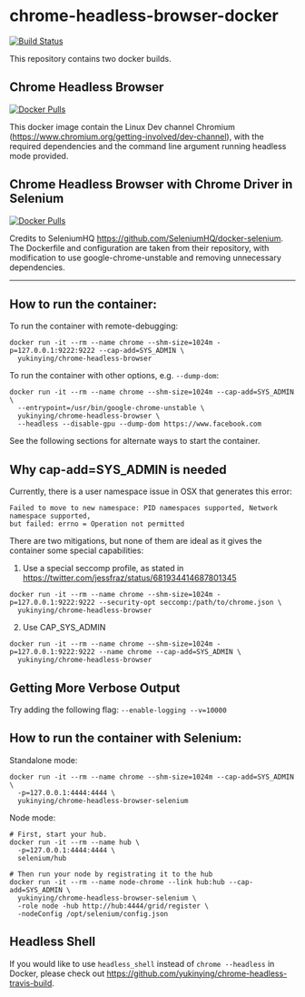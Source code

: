 # chrome-headless-browser-docker

[![Build Status](https://travis-ci.org/yukinying/chrome-headless-browser-docker.svg?branch=master)](https://travis-ci.org/yukinying/chrome-headless-browser-docker)

This repository contains two docker builds.

## Chrome Headless Browser
[![Docker Pulls](https://img.shields.io/docker/pulls/yukinying/chrome-headless-browser.svg)](https://hub.docker.com/r/yukinying/chrome-headless-browser/tags/)

This docker image contain the Linux Dev channel Chromium (https://www.chromium.org/getting-involved/dev-channel), with the required dependencies and the command line argument running headless mode provided.

## Chrome Headless Browser with Chrome Driver in Selenium

[![Docker Pulls](https://img.shields.io/docker/pulls/yukinying/chrome-headless-browser-selenium.svg)](https://hub.docker.com/r/yukinying/chrome-headless-browser-selenium/tags/)

Credits to SeleniumHQ https://github.com/SeleniumHQ/docker-selenium. The Dockerfile and configuration are taken from their repository, with modification to use google-chrome-unstable and removing unnecessary dependencies.

---

## How to run the container:

To run the container with remote-debugging:
```
docker run -it --rm --name chrome --shm-size=1024m -p=127.0.0.1:9222:9222 --cap-add=SYS_ADMIN \
  yukinying/chrome-headless-browser
```

To run the container with other options, e.g. `--dump-dom`:
```
docker run -it --rm --name chrome --shm-size=1024m --cap-add=SYS_ADMIN \
  --entrypoint=/usr/bin/google-chrome-unstable \
  yukinying/chrome-headless-browser \
  --headless --disable-gpu --dump-dom https://www.facebook.com
```

See the following sections for alternate ways to start the container.

## Why cap-add=SYS_ADMIN is needed

Currently, there is a user namespace issue in OSX that generates this error:
```
Failed to move to new namespace: PID namespaces supported, Network namespace supported,
but failed: errno = Operation not permitted
```

There are two mitigations, but none of them are ideal as it gives the container some special capabilities:

1. Use a special seccomp profile, as stated in https://twitter.com/jessfraz/status/681934414687801345
```
docker run -it --rm --name chrome --shm-size=1024m -p=127.0.0.1:9222:9222 --security-opt seccomp:/path/to/chrome.json \
  yukinying/chrome-headless-browser
```

2. Use CAP_SYS_ADMIN
```
docker run -it --rm --name chrome --shm-size=1024m -p=127.0.0.1:9222:9222 --name chrome --cap-add=SYS_ADMIN \
  yukinying/chrome-headless-browser
```

## Getting More Verbose Output

Try adding the following flag: `--enable-logging --v=10000`

## How to run the container with Selenium:

Standalone mode:
```
docker run -it --rm --name chrome --shm-size=1024m --cap-add=SYS_ADMIN \
  -p=127.0.0.1:4444:4444 \
  yukinying/chrome-headless-browser-selenium
```

Node mode:
```
# First, start your hub.
docker run -it --rm --name hub \
  -p=127.0.0.1:4444:4444 \
  selenium/hub

# Then run your node by registrating it to the hub
docker run -it --rm --name node-chrome --link hub:hub --cap-add=SYS_ADMIN \
  yukinying/chrome-headless-browser-selenium \
  -role node -hub http://hub:4444/grid/register \
  -nodeConfig /opt/selenium/config.json
```

## Headless Shell

If you would like to use `headless_shell` instead of `chrome --headless` in Docker, please check out https://github.com/yukinying/chrome-headless-travis-build.

